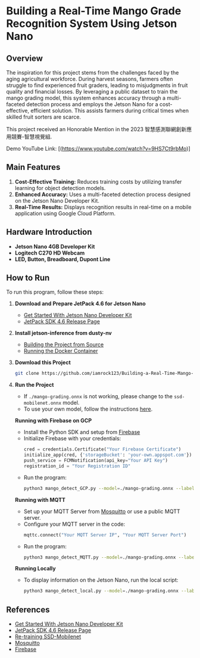 # Building a Real-Time Mango Grade Recognition System Using Jetson Nano

## Overview

The inspiration for this project stems from the challenges faced by the aging agricultural workforce. During harvest seasons, farmers often struggle to find experienced fruit graders, leading to misjudgments in fruit quality and financial losses. By leveraging a public dataset to train the mango grading model, this system enhances accuracy through a multi-faceted detection process and employs the Jetson Nano for a cost-effective, efficient solution. This assists farmers during critical times when skilled fruit sorters are scarce.

This project received an Honorable Mention in the 2023 智慧感測聯網創新應用競賽-智慧視覺組.

Demo YouTube Link: [(https://www.youtube.com/watch?v=9HS7Ct9rbMo)]

## Main Features

1. **Cost-Effective Training:** Reduces training costs by utilizing transfer learning for object detection models.
2. **Enhanced Accuracy:** Uses a multi-faceted detection process designed on the Jetson Nano Developer Kit.
3. **Real-Time Results:** Displays recognition results in real-time on a mobile application using Google Cloud Platform.

## Hardware Introduction

- **Jetson Nano 4GB Developer Kit**
- **Logitech C270 HD Webcam**
- **LED, Button, Breadboard, Dupont Line**

## How to Run

To run this program, follow these steps:

1. **Download and Prepare JetPack 4.6 for Jetson Nano**
    - [Get Started With Jetson Nano Developer Kit](https://developer.nvidia.com/embedded/learn/get-started-jetson-nano-devkit#write)
    - [JetPack SDK 4.6 Release Page](https://developer.nvidia.com/embedded/jetpack-sdk-46)

2. **Install jetson-inference from dusty-nv**
    - [Building the Project from Source](https://github.com/dusty-nv/jetson-inference/blob/master/docs/building-repo-2.md)
    - [Running the Docker Container](https://github.com/dusty-nv/jetson-inference/blob/master/docs/aux-docker.md)

3. **Download this Project**
    ```sh
    git clone https://github.com/iamrock123/Building-a-Real-Time-Mango-Grade-Recognition-System-Using-Jetson-Nano.git
    ```

4. **Run the Project**
    - If `./mango-grading.onnx` is not working, please change to the `ssd-mobilenet.onnx` model.
    - To use your own model, follow the instructions [here](https://github.com/dusty-nv/jetson-inference/blob/master/docs/pytorch-ssd.md).

    **Running with Firebase on GCP**
    - Install the Python SDK and setup from [Firebase](https://firebase.google.com/docs/admin/setup#python)
    - Initialize Firebase with your credentials:
        ```python
        cred = credentials.Certificate("Your Firebase Certificate")
        initialize_app(cred, {'storageBucket': 'your-own.appspot.com'})
        push_service = FCMNotification(api_key="Your API Key")
        registration_id = "Your Registration ID"
        ```
    - Run the program:
        ```sh
        python3 mango_detect_GCP.py --model=./mango-grading.onnx --labels=./labels.txt --input-blob=input_0 --output-cvg=scores --output-bbox=boxes /dev/video0
        ```
    
    **Running with MQTT**
    - Set up your MQTT Server from [Mosquitto](https://mosquitto.org/) or use a public MQTT server.
    - Configure your MQTT server in the code:
        ```python
        mqttc.connect("Your MQTT Server IP", "Your MQTT Server Port")
        ```
    - Run the program:
        ```sh
        python3 mango_detect_MQTT.py --model=./mango-grading.onnx --labels=./labels.txt --input-blob=input_0 --output-cvg=scores --output-bbox=boxes /dev/video0
        ```
    
    **Running Locally**
    - To display information on the Jetson Nano, run the local script:
        ```sh
        python3 mango_detect_local.py --model=./mango-grading.onnx --labels=./labels.txt --input-blob=input_0 --output-cvg=scores --output-bbox=boxes /dev/video0
        ```

## References

- [Get Started With Jetson Nano Developer Kit](https://developer.nvidia.com/embedded/learn/get-started-jetson-nano-devkit#intro)
- [JetPack SDK 4.6 Release Page](https://developer.nvidia.com/embedded/jetpack-sdk-46)
- [Re-training SSD-Mobilenet](https://github.com/dusty-nv/jetson-inference/blob/master/docs/pytorch-ssd.md)
- [Mosquitto](https://mosquitto.org/)
- [Firebase](https://firebase.google.com/docs/admin/setup#python)
